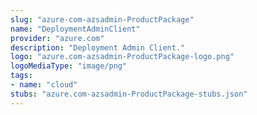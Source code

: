 ```yaml
---
slug: "azure-com-azsadmin-ProductPackage"
name: "DeploymentAdminClient"
provider: "azure.com"
description: "Deployment Admin Client."
logo: "azure.com-azsadmin-ProductPackage-logo.png"
logoMediaType: "image/png"
tags:
- name: "cloud"
stubs: "azure.com-azsadmin-ProductPackage-stubs.json"
---
```

